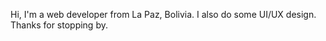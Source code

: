 Hi, I'm a web developer from La Paz, Bolivia. I also do some UI/UX design. Thanks for stopping by.

<!---
andres-guzman/andres-guzman is a ✨ special ✨ repository because its `README.md` (this file) appears on your GitHub profile.
You can click the Preview link to take a look at your changes.
--->
